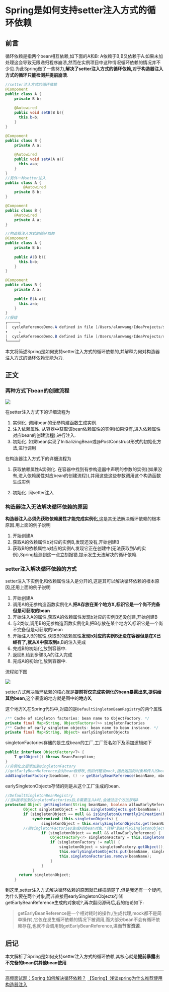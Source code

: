 # Spring是如何支持setter注入方式的循环依赖

## 前言

循环依赖是指两个bean相互依赖,如下面的A和B: A依赖于B,B又依赖于A.如果未加处理这会导致无限递归程序崩溃,然而在实例项目中这种情况循环依赖的情况并不少见.为此Spring做了一些努力,**解决了setter注入方式的循环依赖,对于构造器注入方式的循环只能检测并提前崩溃**.

```java
//setter注入方式的循环依赖
@Component
public class A {
    private B b;
  
    @Autowired
  	public void setB(B b){
      this.b=b;
    }
}

@Component
public class B {
    private A a;
  
  	@Autowired
  	public void setA(A a){
      this.a=a;
    }
}
//另外一种setter注入
public class A {
 		@Autowired
    private B b;
}

@Component
public class B {
  	@Autowired
    private A a;
}
```
```java
//构造器注入方式的循环依赖
@Component
public class A {
    private B b;
  
   	public A(B b){
      this.b=b;
    }
}

@Component
public class B {
    private A a;
  
  	public B(A a){
      this.a=a;
    }
}
//报错
┌─────┐
|  cycleReferenceDemo.A defined in file [/Users/alonwang/IdeaProjects/spring-lifecycle-example/target/classes/com/github/alonwang/springlifecycle/CycleReferenceDemo$A.class]
↑     ↓
|  cycleReferenceDemo.B defined in file [/Users/alonwang/IdeaProjects/spring-lifecycle-example/target/classes/com/github/alonwang/springlifecycle/CycleReferenceDemo$B.class]
└─────┘
```



本文将简述Spring是如何支持setter注入方式的循环依赖的,并解释为何对构造器注入方式的循环依赖无能为力.

## 正文

### 两种方式下bean的创建流程

![](https://raw.githubusercontent.com/alonWang/alonwang.github.io/master/article/Spring/img/spring-bean-create.svg)

在setter注入方式下的详细流程为

1. 实例化. 调用bean的无参构建函数生成实例.
2. 注入依赖属性. 从容器中获取该bean依赖属性的实例(如果没有,进入依赖属性对应bean的创建流程),进行注入.
3. 初始化. 如果bean实现了InitializingBean或@PostConstruct形式的初始化方法,进行调用

在构造器注入方式下的详细流程为

1. 获取依赖属性&实例化. 在容器中找到有参构造器中声明的参数的实例((如果没有,进入依赖属性对应bean的创建流程)),并用这些这些参数调用这个构造函数生成实例

2. 初始化. 同setter注入

### 构造器注入无法解决循环依赖的原因

**构造器注入必须先获取依赖属性才能完成实例化**,这是其无法解决循环依赖的根本原因.用上面的例子说明

1. 开始创建A
2. 获取A的依赖属性b对应的实例B,发现还没有,开始创建B
3. 获取B的依赖属性a对应的实例A,发现它正在创建中(无法获取到A的实例),Spring检测到这一点立刻报错,提示发生无法解决的循环依赖.



### setter注入解决循环依赖的方式

setter注入下实例化和依赖属性注入是分开的,这是其可以解决循环依赖的根本原因,还用上面的例子说明

1. 开始创建A
2. 调用A的无参构造函数实例化A,**把A存放在某个地方X,标识它是一个尚不完备但是可获取的bean**
3. 开始注入A的属性,获取A的依赖属性发现b对应的实例B还没创建,开始创建B
4. 与2类似,调用B的无参构造函数实例化B,把B存放在某个地方X,标识它是一个尚不完备但是可获取的bean
5. 开始注入B的属性,获取B的依赖属性**发现b对应的实例B还没在容器但是在X已经有了,就从X中获取到a**,B的注入完成
6. 完成B的初始化,放到容器中.
7. 返回B,给到步骤3,A的注入完成
8. 完成A的初始化,放到容器中.

流程如下图

![](https://raw.githubusercontent.com/alonWang/alonwang.github.io/master/article/Spring/img/Spring-cycle-reference.svg)



setter方式解决循环依赖的核心就是**提前将仅完成实例化的bean暴露出来,提供给其他bean**,这个暴露的地方就是图中的**地方X**,

这个地方X,在Spring代码中,对应的是`DefaultSingletonBeanRegistry`的两个属性

```java
/** Cache of singleton factories: bean name to ObjectFactory. */
private final Map<String, ObjectFactory<?>> singletonFactories 
/** Cache of early singleton objects: bean name to bean instance. */
private final Map<String, Object> earlySingletonObjects 
```
singletonFactories存储的是生成bean的工厂,工厂签名如下及添加逻辑如下

```java
public interface ObjectFactory<T> {
	T getObject() throws BeansException;
}
//实例化之后添加到singletonFactory
//getEarlyBeanReference会对bean做修改,例如代理或mock,因此返回的对象和传入的bean可能是不同的
addSingletonFactory(beanName, () -> getEarlyBeanReference(beanName, mbd, bean));
```

earlySingletonObjects存储的则是从这个工厂生成的bean.

```java
//DefaultSingletonBeanRegistry	
//当A被添加到SingletonFactories后,B需要注入A时,会通过这个方法获取A
protected Object getSingleton(String beanName, boolean allowEarlyReference) {
		Object singletonObject = this.singletonObjects.get(beanName);
		if (singletonObject == null && isSingletonCurrentlyInCreation(beanName)) {
			synchronized (this.singletonObjects) {
				singletonObject = this.earlySingletonObjects.get(beanName);
        //用singletonFactories生成A的bean对象,"转移"到earlySingletonObjects中
				if (singletonObject == null && allowEarlyReference) {
					ObjectFactory<?> singletonFactory = this.singletonFactories.get(beanName);
					if (singletonFactory != null) {
						singletonObject = singletonFactory.getObject();
						this.earlySingletonObjects.put(beanName, singletonObject);
						this.singletonFactories.remove(beanName);
					}
				}
			}
      return singletonObject;
	}
```

到这里,setter注入方式解决循环依赖的原因就已经搞清楚了.但是我还有一个疑问,为什么要在两个对象,而非直接用earlySingletonObjects存储getEarlyBeanReference生成的对象呢?,再次翻阅源码后,我的结论如下:

>  getEarlyBeanReference是一个相对耗时的操作,(生成代理,mock都不是简单操作),它仅在发生循环依赖的情况下被调用,而大部分bean不会有循环依赖存在,也就不会调用到getEarlyBeanReference,进而**节省资源**.

## 后记

本文解析了Spring是如何支持setter注入方式的循环依赖,其核心就是**提前暴露出不完备的bean供其他bean使用**.



---



[高频面试题：Spring 如何解决循环依赖？](https://zhuanlan.zhihu.com/p/84267654)
[【Spring】浅谈spring为什么推荐使用构造器注入](https://www.cnblogs.com/joemsu/p/7688307.html)